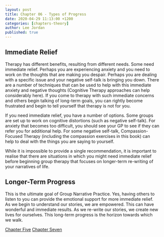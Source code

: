 ```yaml
---
layout: post
title: Chapter 06 - Types of Progress
date: 2020-04-29 11:13:00 +1200
categories: [chapters-theory]
author: Lee Jordan
published: true
---
```


<h2>Immediate Relief</h2>

Therapy has different benefits, resulting from different needs. Some need immediate relief. Perhaps you are experiencing anxiety and you need to work on the thoughts that are making you despair. Perhaps you are dealing with a specific issue and your negative self-talk is bringing you down. There are a number of techniques that can be used to help with this immediate anxiety and negative thoughts (Cognitive Therapy approaches can help considerably here). If you come to therapy with such immediate concerns and others begin talking of long-term goals, you can rightly become frustrated and begin to tell yourself that therapy is not for you. 

If you need immediate relief, you have a number of options. Some groups are set up to work on cognitive distortions (such as negative self-talk). For anxiety that becomes too difficult, you should see your GP to see if they can refer you for additional help. For some negative self-talk, Compassion-Focused Therapy (including the compassion exercises in this book) can help to deal with the things you are saying to yourself. 

While it is impossible to provide a single recommendation, it is important to realise that there are situations in which you might need immediate relief before beginning group therapy that focuses on longer-term re-writing of your narratives of life.

<h2>Longer-Term Progress</h2>

This is the ultimate goal of Group Narrative Practice. Yes, having others to listen to you can provide the emotional support for more immediate relief. As we begin to understand our stories, we are empowered. This can have wonderful and immediate results. As we re-write our stories, we create new lives for ourselves. This long-term progress is the horizon towards which we walk.

<div class="pagination">
    <a class="pagination-item older" href="https://therapy.geraldleejordan.com/chapter-05/">Chapter Five</a>
      <a class="pagination-item newer" href="https://therapy.geraldleejordan.com/chapter-07/">Chapter Seven</a>
</div>
